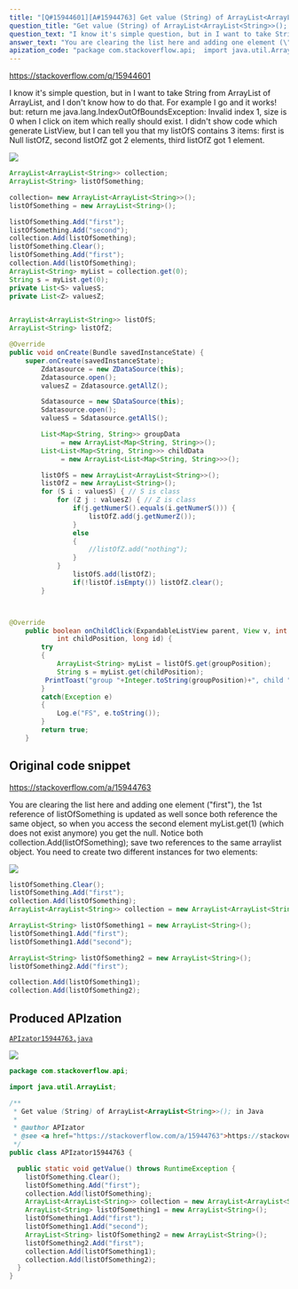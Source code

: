 ```yaml
---
title: "[Q#15944601][A#15944763] Get value (String) of ArrayList<ArrayList<String>>(); in Java"
question_title: "Get value (String) of ArrayList<ArrayList<String>>(); in Java"
question_text: "I know it's simple question, but in I want to take String from ArrayList of ArrayList, and I don't know how to do that. For example I go and it works! but: return me java.lang.IndexOutOfBoundsException: Invalid index 1, size is 0  when I click on item which really should exist. I didn't show code which generate ListView, but I can tell you that my listOfS contains 3 items: first is Null listOfZ, second listOfZ got 2 elements, third listOfZ got 1 element."
answer_text: "You are clearing the list here and adding one element (\"first\"), the 1st reference of listOfSomething is updated as well sonce both reference the same object, so when you access the second element myList.get(1) (which does not exist anymore) you get the null. Notice both collection.Add(listOfSomething); save two references to the same arraylist object. You need to create two different instances for two elements:"
apization_code: "package com.stackoverflow.api;  import java.util.ArrayList;  /**  * Get value (String) of ArrayList<ArrayList<String>>(); in Java  *  * @author APIzator  * @see <a href=\"https://stackoverflow.com/a/15944763\">https://stackoverflow.com/a/15944763</a>  */ public class APIzator15944763 {    public static void getValue() throws RuntimeException {     listOfSomething.Clear();     listOfSomething.Add(\"first\");     collection.Add(listOfSomething);     ArrayList<ArrayList<String>> collection = new ArrayList<ArrayList<String>>();     ArrayList<String> listOfSomething1 = new ArrayList<String>();     listOfSomething1.Add(\"first\");     listOfSomething1.Add(\"second\");     ArrayList<String> listOfSomething2 = new ArrayList<String>();     listOfSomething2.Add(\"first\");     collection.Add(listOfSomething1);     collection.Add(listOfSomething2);   } }"
---
```


https://stackoverflow.com/q/15944601

I know it&#x27;s simple question, but in
I want to take String from ArrayList of ArrayList, and I don&#x27;t know how to do that. For example I go
and it works! but:
return me java.lang.IndexOutOfBoundsException: Invalid index 1, size is 0
 when I click on item which really should exist. I didn&#x27;t show code which generate ListView, but I can tell you that my listOfS contains 3 items:
first is Null listOfZ, second listOfZ got 2 elements, third listOfZ got 1 element.


<div class="code-logo"><img src="/stackoverflow.png" /></div>

```java
ArrayList<ArrayList<String>> collection;
ArrayList<String> listOfSomething;

collection= new ArrayList<ArrayList<String>>();
listOfSomething = new ArrayList<String>();

listOfSomething.Add("first");
listOfSomething.Add("second");
collection.Add(listOfSomething);
listOfSomething.Clear();
listOfSomething.Add("first");
collection.Add(listOfSomething);
ArrayList<String> myList = collection.get(0); 
String s = myList.get(0);
private List<S> valuesS;
private List<Z> valuesZ;


ArrayList<ArrayList<String>> listOfS;
ArrayList<String> listOfZ;

@Override
public void onCreate(Bundle savedInstanceState) {
    super.onCreate(savedInstanceState);
        Zdatasource = new ZDataSource(this);
        Zdatasource.open();
        valuesZ = Zdatasource.getAllZ();

        Sdatasource = new SDataSource(this);
        Sdatasource.open();
        valuesS = Sdatasource.getAllS();

        List<Map<String, String>> groupData 
             = new ArrayList<Map<String, String>>();
        List<List<Map<String, String>>> childData 
             = new ArrayList<List<Map<String, String>>>();

        listOfS = new ArrayList<ArrayList<String>>();
        listOfZ = new ArrayList<String>();
        for (S i : valuesS) { // S is class
            for (Z j : valuesZ) { // Z is class
                if(j.getNumerS().equals(i.getNumerS())) {
                    listOfZ.add(j.getNumerZ());
                }
                else
                {
                    //listOfZ.add("nothing");
                }
            }
                listOfS.add(listOfZ);
                if(!listOf.isEmpty()) listOfZ.clear();
        }



@Override
    public boolean onChildClick(ExpandableListView parent, View v, int groupPosition,
            int childPosition, long id) {
        try
        {       
            ArrayList<String> myList = listOfS.get(groupPosition); 
            String s = myList.get(childPosition);
         PrintToast("group "+Integer.toString(groupPosition)+", child "+Integer.toString(childPosition) + " , "+ s);
        }
        catch(Exception e)
        {
            Log.e("FS", e.toString());
        } 
        return true;
    }
```


## Original code snippet

https://stackoverflow.com/a/15944763

You are clearing the list here and adding one element (&quot;first&quot;), the 1st reference of listOfSomething is updated as well sonce both reference the same object, so when you access the second element myList.get(1) (which does not exist anymore) you get the null.
Notice both collection.Add(listOfSomething); save two references to the same arraylist object.
You need to create two different instances for two elements:

<div class="code-logo"><img src="/stackoverflow.png" /></div>

```java
listOfSomething.Clear();
listOfSomething.Add("first");
collection.Add(listOfSomething);
ArrayList<ArrayList<String>> collection = new ArrayList<ArrayList<String>>();

ArrayList<String> listOfSomething1 = new ArrayList<String>();
listOfSomething1.Add("first");
listOfSomething1.Add("second");

ArrayList<String> listOfSomething2 = new ArrayList<String>();
listOfSomething2.Add("first");

collection.Add(listOfSomething1);    
collection.Add(listOfSomething2);
```

## Produced APIzation

[`APIzator15944763.java`](https://github.com/pasqualesalza/apization-temp-data/raw/master/search/APIzator15944763.java)

<div class="code-logo"><img src="/apizator.png" /></div>

```java
package com.stackoverflow.api;

import java.util.ArrayList;

/**
 * Get value (String) of ArrayList<ArrayList<String>>(); in Java
 *
 * @author APIzator
 * @see <a href="https://stackoverflow.com/a/15944763">https://stackoverflow.com/a/15944763</a>
 */
public class APIzator15944763 {

  public static void getValue() throws RuntimeException {
    listOfSomething.Clear();
    listOfSomething.Add("first");
    collection.Add(listOfSomething);
    ArrayList<ArrayList<String>> collection = new ArrayList<ArrayList<String>>();
    ArrayList<String> listOfSomething1 = new ArrayList<String>();
    listOfSomething1.Add("first");
    listOfSomething1.Add("second");
    ArrayList<String> listOfSomething2 = new ArrayList<String>();
    listOfSomething2.Add("first");
    collection.Add(listOfSomething1);
    collection.Add(listOfSomething2);
  }
}

```